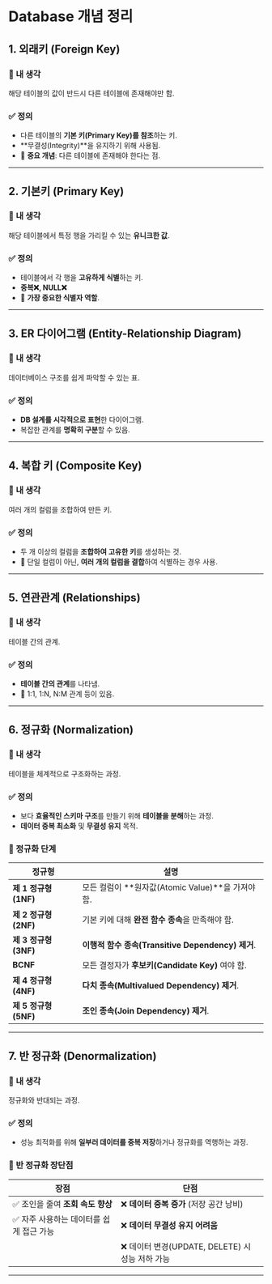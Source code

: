 # Database 개념 정리

## 1. 외래키 (Foreign Key)

### 🧐 내 생각
해당 테이블의 값이 반드시 다른 테이블에 존재해야만 함.

### ✅ 정의
- 다른 테이블의 **기본 키(Primary Key)를 참조**하는 키.
- **무결성(Integrity)**을 유지하기 위해 사용됨.
- 🔹 **중요 개념**: 다른 테이블에 존재해야 한다는 점.

---

## 2. 기본키 (Primary Key)

### 🧐 내 생각
해당 테이블에서 특정 행을 가리킬 수 있는 **유니크한 값**.

### ✅ 정의
- 테이블에서 각 행을 **고유하게 식별**하는 키.
- **중복❌, NULL❌**
- 🔹 **가장 중요한 식별자 역할**.

---

## 3. ER 다이어그램 (Entity-Relationship Diagram)

### 🧐 내 생각
데이터베이스 구조를 쉽게 파악할 수 있는 표.

### ✅ 정의
- **DB 설계를 시각적으로 표현**한 다이어그램.
- 복잡한 관계를 **명확히 구분**할 수 있음.

---

## 4. 복합 키 (Composite Key)

### 🧐 내 생각
여러 개의 컬럼을 조합하여 만든 키.

### ✅ 정의
- 두 개 이상의 컬럼을 **조합하여 고유한 키**를 생성하는 것.
- 🔹 단일 컬럼이 아닌, **여러 개의 컬럼을 결합**하여 식별하는 경우 사용.

---

## 5. 연관관계 (Relationships)

### 🧐 내 생각
테이블 간의 관계.

### ✅ 정의
- **테이블 간의 관계**를 나타냄.
- 🔹 1:1, 1:N, N:M 관계 등이 있음.

---

## 6. 정규화 (Normalization)

### 🧐 내 생각
테이블을 체계적으로 구조화하는 과정.

### ✅ 정의
- 보다 **효율적인 스키마 구조**를 만들기 위해 **테이블을 분해**하는 과정.
- **데이터 중복 최소화** 및 **무결성 유지** 목적.

### 📌 정규화 단계
| 정규형 | 설명 |
|--------|--------------------------------------------------------|
| **제 1 정규형 (1NF)** | 모든 컬럼이 **원자값(Atomic Value)**을 가져야 함. |
| **제 2 정규형 (2NF)** | 기본 키에 대해 **완전 함수 종속**을 만족해야 함. |
| **제 3 정규형 (3NF)** | **이행적 함수 종속(Transitive Dependency) 제거**. |
| **BCNF** | 모든 결정자가 **후보키(Candidate Key)** 여야 함. |
| **제 4 정규형 (4NF)** | **다치 종속(Multivalued Dependency) 제거**. |
| **제 5 정규형 (5NF)** | **조인 종속(Join Dependency) 제거**. |

---

## 7. 반 정규화 (Denormalization)

### 🧐 내 생각
정규화와 반대되는 과정.

### ✅ 정의
- 성능 최적화를 위해 **일부러 데이터를 중복 저장**하거나 정규화를 역행하는 과정.

### 📌 반 정규화 장단점
| 장점 | 단점 |
|------|------------------------------------------------|
| ✅ 조인을 줄여 **조회 속도 향상** | ❌ **데이터 중복 증가** (저장 공간 낭비) |
| ✅ 자주 사용하는 데이터를 쉽게 접근 가능 | ❌ **데이터 무결성 유지 어려움** |
| | ❌ 데이터 변경(UPDATE, DELETE) 시 성능 저하 가능 |

---
